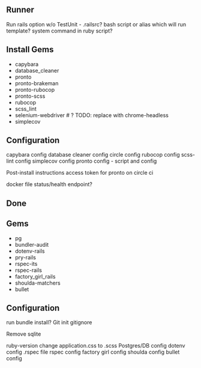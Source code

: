 Runner
---
Run rails option w/o TestUnit - .railsrc?
bash script or alias which will run template? system command in ruby script?

Install Gems
---
- capybara
- database_cleaner
- pronto
- pronto-brakeman
- pronto-rubocop
- pronto-scss
- rubocop
- scss_lint
- selenium-webdriver # ? TODO: replace with chrome-headless
- simplecov

Configuration
---
capybara config
database cleaner config
circle config
rubocop config
scss-lint config
simplecov config
pronto config - script and config

Post-install instructions
access token for pronto on circle ci

docker file
status/health endpoint?


## Done
Gems
----
- pg
- bundler-audit
- dotenv-rails
- pry-rails
- rspec-its
- rspec-rails
- factory_girl_rails
- shoulda-matchers
- bullet

Configuration
---
run bundle install?
Git init
gitignore

Remove sqlite

ruby-version
change application.css to .scss
Postgres/DB config
dotenv config
.rspec file
rspec config
factory girl config
shoulda config
bullet config
